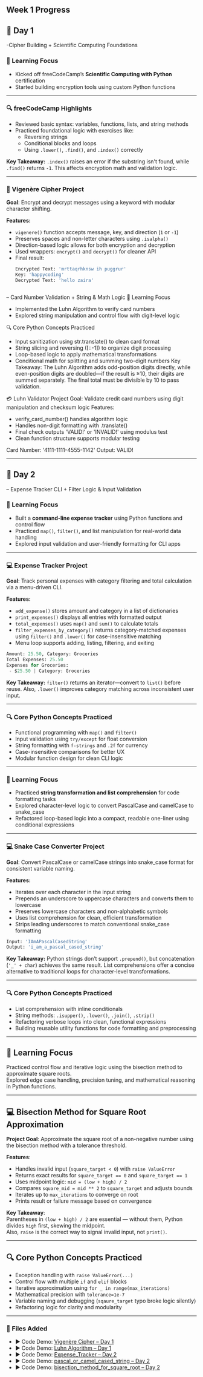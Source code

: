 ## Week 1 Progress
## 📅 Day 1
-Cipher Building + Scientific Computing Foundations

### 🧠 Learning Focus
- Kicked off freeCodeCamp’s **Scientific Computing with Python** certification
- Started building encryption tools using custom Python functions

---

### 🔍 freeCodeCamp Highlights
- Reviewed basic syntax: variables, functions, lists, and string methods
- Practiced foundational logic with exercises like:
  - Reversing strings
  - Conditional blocks and loops
  - Using `.lower()`, `.find()`, and `.index()` correctly

**Key Takeaway:** `.index()` raises an error if the substring isn't found, while `.find()` returns `-1`. This affects encryption math and validation logic.

---

### 🔐 Vigenère Cipher Project
**Goal**: Encrypt and decrypt messages using a keyword with modular character shifting.

**Features:**
- `vigenere()` function accepts message, key, and direction (`1` or `-1`)
- Preserves spaces and non-letter characters using `.isalpha()`
- Direction-based logic allows for both encryption and decryption
- Used wrappers: `encrypt()` and `decrypt()` for cleaner API
- Final result:
  ```python
  Encrypted Text: 'mrttaqrhknsw ih puggrur'
  Key: 'happycoding'
  Decrypted Text: 'hello zaira'



– Card Number Validation + String & Math Logic
🧠 Learning Focus
- Implemented the Luhn Algorithm to verify card numbers
- Explored string manipulation and control flow with digit-level logic

🔍 Core Python Concepts Practiced
- Input sanitization using str.translate() to clean card format
- String slicing and reversing ([::-1]) to organize digit processing
- Loop-based logic to apply mathematical transformations
- Conditional math for splitting and summing two-digit numbers
Key Takeaway: The Luhn Algorithm adds odd-position digits directly, while even-position digits are doubled—if the result is ≥10, their digits are summed separately. The final total must be divisible by 10 to pass validation.

💳 Luhn Validator Project
Goal: Validate credit card numbers using digit manipulation and checksum logic
Features:
- verify_card_number() handles algorithm logic
- Handles non-digit formatting with .translate()
- Final check outputs 'VALID!' or 'INVALID!' using modulus test
- Clean function structure supports modular testing

Card Number: '4111-1111-4555-1142'
Output: VALID!


---

## 📅 Day 2 
– Expense Tracker CLI + Filter Logic & Input Validation

### 🧠 Learning Focus
- Built a **command-line expense tracker** using Python functions and control flow
- Practiced `map()`, `filter()`, and list manipulation for real-world data handling
- Explored input validation and user-friendly formatting for CLI apps

---

### 💻 Expense Tracker Project  
**Goal**: Track personal expenses with category filtering and total calculation via a menu-driven CLI.

**Features:**
- `add_expense()` stores amount and category in a list of dictionaries
- `print_expenses()` displays all entries with formatted output
- `total_expenses()` uses `map()` and `sum()` to calculate totals
- `filter_expenses_by_category()` returns category-matched expenses using `filter()` and `.lower()` for case-insensitive matching
- Menu loop supports adding, listing, filtering, and exiting

```python
Amount: 25.50, Category: Groceries
Total Expenses: 25.50
Expenses for Groceries:
 - $25.50 | Category: Groceries
```

**Key Takeaway:** `filter()` returns an iterator—convert to `list()` before reuse. Also, `.lower()` improves category matching across inconsistent user input.

---

### 🔍 Core Python Concepts Practiced
- Functional programming with `map()` and `filter()`
- Input validation using `try/except` for float conversion
- String formatting with `f-strings` and `.2f` for currency
- Case-insensitive comparisons for better UX
- Modular function design for clean CLI logic

---

### 🧠 Learning Focus  
- Practiced **string transformation and list comprehension** for code formatting tasks  
- Explored character-level logic to convert PascalCase and camelCase to snake_case  
- Refactored loop-based logic into a compact, readable one-liner using conditional expressions

---

### 💻 Snake Case Converter Project  
**Goal**: Convert PascalCase or camelCase strings into snake_case format for consistent variable naming.

**Features:**
- Iterates over each character in the input string
- Prepends an underscore to uppercase characters and converts them to lowercase
- Preserves lowercase characters and non-alphabetic symbols
- Uses list comprehension for clean, efficient transformation
- Strips leading underscores to match conventional snake_case formatting

```python
Input: 'IAmAPascalCasedString'
Output: 'i_am_a_pascal_cased_string'
```

**Key Takeaway:** Python strings don’t support `.prepend()`, but concatenation (`'_' + char`) achieves the same result. List comprehensions offer a concise alternative to traditional loops for character-level transformations.

---

### 🔍 Core Python Concepts Practiced  
- List comprehension with inline conditionals  
- String methods: `.isupper()`, `.lower()`, `.join()`, `.strip()`  
- Refactoring verbose loops into clean, functional expressions  
- Building reusable utility functions for code formatting and preprocessing


---

## 🧠 Learning Focus  
Practiced control flow and iterative logic using the bisection method to approximate square roots.  
Explored edge case handling, precision tuning, and mathematical reasoning in Python functions.

---

## 💻 Bisection Method for Square Root Approximation  
**Project Goal**: Approximate the square root of a non-negative number using the bisection method with a tolerance threshold.

**Features**:
- Handles invalid input (`square_target < 0`) with `raise ValueError`
- Returns exact results for `square_target == 0` and `square_target == 1`
- Uses midpoint logic: `mid = (low + high) / 2`
- Compares `square_mid = mid ** 2` to `square_target` and adjusts bounds
- Iterates up to `max_iterations` to converge on root
- Prints result or failure message based on convergence

**Key Takeaway**:  
Parentheses in `(low + high) / 2` are essential — without them, Python divides `high` first, skewing the midpoint.  
Also, `raise` is the correct way to signal invalid input, not `print()`.

---

## 🔍 Core Python Concepts Practiced  
- Exception handling with `raise ValueError(...)`  
- Control flow with multiple `if` and `elif` blocks  
- Iterative approximation using `for _ in range(max_iterations)`  
- Mathematical precision with `tolerance=1e-7`  
- Variable naming and debugging (`sqaure_target` typo broke logic silently)  
- Refactoring logic for clarity and modularity

---



  ### 📂 Files Added
- ▶️ Code Demo: [Vigenère Cipher – Day 1](./vigenere_cipher.py)
- ▶️ Code Demo: [Luhn Algorithm – Day 1](./Luhn_Algorithm.py)
- ▶️ Code Demo: [Expense_Tracker – Day 2](./Expense_tracker.py)
- ▶️ Code Demo: [pascal_or_camel_cased_string – Day 2](./pascal_or_camel_cased_string.py)
- ▶️ Code Demo: [bisection_method_for_square_root – Day 2](./bisection_method_for_square_root.py)
